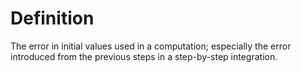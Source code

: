 # Definition

The error in initial values used in a computation; especially the error
introduced from the previous steps in a step-by-step integration.
